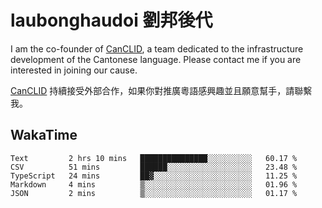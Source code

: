 # laubonghaudoi 劉邦後代

I am the co-founder of [CanCLID](https://github.com/CanCLID), a team dedicated to the infrastructure development of the Cantonese language. Please contact me if you are interested in joining our cause.

[CanCLID](https://github.com/CanCLID) 持續接受外部合作，如果你對推廣粵語感興趣並且願意幫手，請聯繫我。


## WakaTime

<!--START_SECTION:waka-->
```text
Text         2 hrs 10 mins   ███████████████░░░░░░░░░░   60.17 % 
CSV          51 mins         ██████░░░░░░░░░░░░░░░░░░░   23.48 % 
TypeScript   24 mins         ██▓░░░░░░░░░░░░░░░░░░░░░░   11.25 % 
Markdown     4 mins          ▒░░░░░░░░░░░░░░░░░░░░░░░░   01.96 % 
JSON         2 mins          ▒░░░░░░░░░░░░░░░░░░░░░░░░   01.17 % 
```
<!--END_SECTION:waka-->
